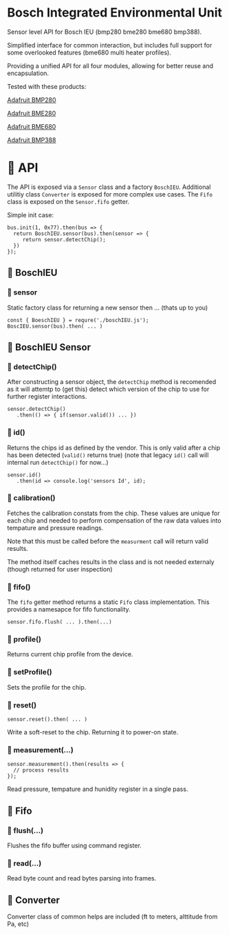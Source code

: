 # Bosch Integrated Environmental Unit
Sensor level API for Bosch IEU (bmp280 bme280 bme680 bmp388).

Simplified interface for common interaction, but includes full support for some overlooked features (bme680 multi heater profiles).

Providing a unified API for all four modules, allowing for better reuse and encapsulation.

Tested with these products:

[Adafruit BMP280](https://www.adafruit.com/product/2651)

[Adafruit BME280](https://www.adafruit.com/product/2652)

[Adafruit BME680](https://www.adafruit.com/product/3660)

[Adafruit BMP388](https://www.adafruit.com/product/3966)

# :wrench: API

The API is exposed via a `Sensor` class and a factory `BoschIEU`. Additional utilitiy class `Converter` is exposed for more complex use cases. The `Fifo` class is exposed on the `Sensor.fifo` getter.

Simple init case:
```
bus.init(1, 0x77).then(bus => {
  return BoschIEU.sensor(bus).then(sensor => {
     return sensor.detectChip();
  })
});
```

## :blue_book: BoschIEU
### :page_facing_up: sensor

Static factory class for returning a new sensor then ... (thats up to you)

```
const { BoeschIEU } = requre('./boschIEU.js');
BoscIEU.sensor(bus).then( ... )
``` 

## :blue_book: BoschIEU Sensor
### :page_facing_up: detectChip()

After constructing a sensor object, the `detectChip` method is recomended as it will attemtp to (get this) detect which version of the chip to use for further register interactions. 

```
sensor.detectChip()
   .then(() => { if(sensor.valid()) ... })

```

### :page_facing_up: id()

Returns the chips id as defined by the vendor. This is only valid after a chip has been detected (`valid()` returns true)
(note that legacy `id()` call will internal run `detectChip()` for now...)

```
sensor.id()
   .then(id => console.log('sensors Id', id);
```

### :page_facing_up: calibration()

Fetches the calibration constats from the chip.  These values are unique for each chip and needed to perform compensation of the raw data values into tempature and pressure readings.

Note that this must be called before the `measurment` call will return valid results. 

The method itself caches results in the class and is not needed externaly (though returned for user inspection)

### :page_facing_up: fifo()

The `fifo` getter method returns a static `Fifo` class implementation. This provides a namesapce for fifo functionality.
```
sensor.fifo.flush( ... ).then(...)
```

### :page_facing_up: profile()

Returns current chip profile from the device.

### :page_facing_up: setProfile()

Sets the profile for the chip.


### :page_facing_up: reset()

```
sensor.reset().then( ... )
```

Write a soft-reset to the chip.  Returning it to power-on state.


### :page_facing_up: measurement(...)

```
sensor.measurement().then(results => {
  // process results
});
```

Read pressure, tempature and hunidity register in a single pass.


## :blue_book: Fifo

### :page_facing_up: flush(...)
Flushes the fifo buffer using command register.

### :page_facing_up: read(...)
Read byte count and read bytes parsing into frames.


## :blue_book: Converter

Converter class of common helps are included (ft to meters, alttitude from Pa, etc)
